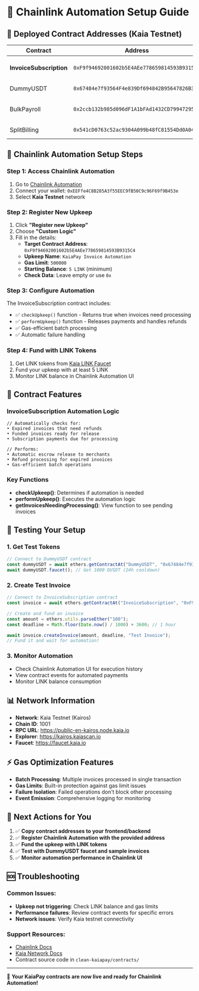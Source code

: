 # 🔗 Chainlink Automation Setup Guide

## 🎉 Deployed Contract Addresses (Kaia Testnet)

| Contract | Address | Purpose |
|----------|---------|---------|
| **InvoiceSubscription** | `0xF9f94692001602b5E4AEe778659814593B9315C4` | 🤖 **Main Automation Target** |
| DummyUSDT | `0x67484e7f93564F4e839Df694842B95647826B36a` | Test token with faucet |
| BulkPayroll | `0x2ccb132b985d096dF1A1bFAd1432CD79947295Ad` | Bulk payment processing |
| SplitBilling | `0x541cD0763c52ac9304A099b48fC81554Dd0A0493` | Payment splitting |

## 🚀 Chainlink Automation Setup Steps

### Step 1: Access Chainlink Automation
1. Go to [Chainlink Automation](https://automation.chain.link/)
2. Connect your wallet: `0xEEFfe4C8B285A3f55EEC9fB50C9c96F69f9B453e`
3. Select **Kaia Testnet** network

### Step 2: Register New Upkeep
1. Click **"Register new Upkeep"**
2. Choose **"Custom Logic"**
3. Fill in the details:
   - **Target Contract Address**: `0xF9f94692001602b5E4AEe778659814593B9315C4`
   - **Upkeep Name**: `KaiaPay Invoice Automation`
   - **Gas Limit**: `500000`
   - **Starting Balance**: `5 LINK` (minimum)
   - **Check Data**: Leave empty or use `0x`

### Step 3: Configure Automation
The InvoiceSubscription contract includes:
- ✅ `checkUpkeep()` function - Returns true when invoices need processing
- ✅ `performUpkeep()` function - Releases payments and handles refunds
- ✅ Gas-efficient batch processing
- ✅ Automatic failure handling

### Step 4: Fund with LINK Tokens
1. Get LINK tokens from [Kaia LINK Faucet](https://faucets.chain.link/kaia-kairos)
2. Fund your upkeep with at least 5 LINK
3. Monitor LINK balance in Chainlink Automation UI

## 🔧 Contract Features

### InvoiceSubscription Automation Logic
```solidity
// Automatically checks for:
• Expired invoices that need refunds
• Funded invoices ready for release
• Subscription payments due for processing

// Performs:
• Automatic escrow release to merchants
• Refund processing for expired invoices
• Gas-efficient batch operations
```

### Key Functions
- **checkUpkeep()**: Determines if automation is needed
- **performUpkeep()**: Executes the automation logic
- **getInvoicesNeedingProcessing()**: View function to see pending invoices

## 🧪 Testing Your Setup

### 1. Get Test Tokens
```javascript
// Connect to DummyUSDT contract
const dummyUSDT = await ethers.getContractAt("DummyUSDT", "0x67484e7f93564F4e839Df694842B95647826B36a");
await dummyUSDT.faucet(); // Get 1000 DUSDT (24h cooldown)
```

### 2. Create Test Invoice
```javascript
// Connect to InvoiceSubscription contract
const invoice = await ethers.getContractAt("InvoiceSubscription", "0xF9f94692001602b5E4AEe778659814593B9315C4");

// Create and fund an invoice
const amount = ethers.utils.parseEther("100");
const deadline = Math.floor(Date.now() / 1000) + 3600; // 1 hour

await invoice.createInvoice(amount, deadline, "Test Invoice");
// Fund it and wait for automation!
```

### 3. Monitor Automation
- Check Chainlink Automation UI for execution history
- View contract events for automated payments
- Monitor LINK balance consumption

## 📊 Network Information

- **Network**: Kaia Testnet (Kairos)
- **Chain ID**: 1001
- **RPC URL**: https://public-en-kairos.node.kaia.io
- **Explorer**: https://kairos.kaiascan.io
- **Faucet**: https://faucet.kaia.io

## ⚡ Gas Optimization Features

- **Batch Processing**: Multiple invoices processed in single transaction
- **Gas Limits**: Built-in protection against gas limit issues
- **Failure Isolation**: Failed operations don't block other processing
- **Event Emission**: Comprehensive logging for monitoring

## 🎯 Next Actions for You

1. ✅ **Copy contract addresses to your frontend/backend**
2. ✅ **Register Chainlink Automation with the provided address**
3. ✅ **Fund the upkeep with LINK tokens**
4. ✅ **Test with DummyUSDT faucet and sample invoices**
5. ✅ **Monitor automation performance in Chainlink UI**

## 🆘 Troubleshooting

### Common Issues:
- **Upkeep not triggering**: Check LINK balance and gas limits
- **Performance failures**: Review contract events for specific errors
- **Network issues**: Verify Kaia testnet connectivity

### Support Resources:
- [Chainlink Docs](https://docs.chain.link/chainlink-automation)
- [Kaia Network Docs](https://docs.kaia.io/)
- Contract source code in `clean-kaiapay/contracts/`

---

🎉 **Your KaiaPay contracts are now live and ready for Chainlink Automation!**
